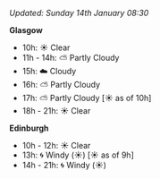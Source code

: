 *Updated: Sunday 14th January 08:30*

**Glasgow**

* 10h: :sunny: Clear
* 11h - 14h: :partly_sunny: Partly Cloudy
* 15h: :cloud: Cloudy
* 16h: :partly_sunny: Partly Cloudy
* 17h: :partly_sunny: Partly Cloudy [:sunny: as of 10h]
* 18h - 21h: :sunny: Clear

**Edinburgh**

* 10h - 12h: :sunny: Clear
* 13h: :cyclone: Windy (:sunny:) [:sunny: as of 9h]
* 14h - 21h: :cyclone: Windy (:sunny:)
